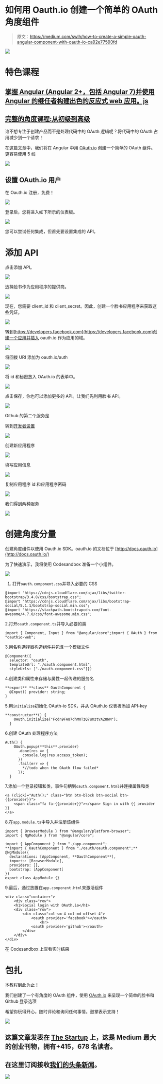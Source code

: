 # 如何用 Oauth.io 创建一个简单的 OAuth 角度组件

> 原文：<https://medium.com/swlh/how-to-create-a-simple-oauth-angular-component-with-oauth-io-ca92e77590fd>

![](img/5f5408927c196df05f99592983e3b4ee.png)

# 特色课程

## [掌握 Angular (Angular 2+，包括 Angular 7)并使用 Angular 的继任者构建出色的反应式 web 应用。js](https://click.linksynergy.com/link?id=qt/jYwyHv8A&offerid=507388.756150&type=2&murl=https%3A%2F%2Fwww.udemy.com%2Fthe-complete-guide-to-angular-2%2F)

## [完整的角度课程:从初级到高级](https://click.linksynergy.com/link?id=qt/jYwyHv8A&offerid=507388.1987226&type=2&murl=https%3A%2F%2Fwww.udemy.com%2Fangular-js-complete-course%2F)

谁不想专注于创建产品而不是处理代码中的 OAuth 逻辑呢？将代码中的 OAuth 占用减少到一个请求！

在这篇文章中，我们将在 Angular 中用 [OAuth.io](https://oauth.io?utm_source=medium&utm_medium=post&utm_content=krissanawat&utm_campaign=oauthio-angularjs) 创建一个简单的 OAuth 组件。更容易使用 5 线

![](img/2aa3fc2659f8177927e42c9bfefcb1ef.png)

## 设置 OAuth.io 用户

在 Oauth.io 注册，免费！

![](img/904a397989f5ecdd237df38b3bf0ca3b.png)

登录后，您将进入如下所示的仪表板。

![](img/f5b4b5097f3fa36a862bbffcc7d1f9f7.png)

您可以尝试任何集成，但首先要设置集成的 API。

# 添加 API

点击添加 API。

![](img/041fa0ce3bcbe2646bb74c74c47fd086.png)

选择脸书作为应用程序的提供商。

![](img/224cd38e1d1ec25f5d577636a4e83a34.png)

现在，您需要 client_id 和 client_secret。因此，创建一个脸书应用程序来获取这些凭证。

![](img/32e246986bde4024a5b731b98e74a62e.png)

转到[https://developers.facebook.com](https://developers.facebook.com)创建一个应用并插入 oauth.io 作为应用的域。

![](img/ff0cb9be90425af710873f2200eac214.png)

将回拨 URI 添加为 oauth.io/auth

![](img/3314221458aa599d75cdfc248f16f76d.png)

将 id 和秘密放入 OAuth.io 的表单中。

![](img/43d2a89d3578e8f491b9c66f86e7f540.png)

点击保存，你也可以添加更多的 API。让我们先利用脸书 API。

![](img/ce2fa1acad25f988df5a0ce1f3320273.png)

Github 的第二个服务是

转到[开发者设置](https://github.com/settings/developers)

![](img/073a7be1566e9d76c84a9c66ab11e524.png)

创建新应用程序

![](img/0562b558b582bd23b8d6a79f7305cfea.png)

填写应用信息

![](img/cb8d4e8f169c4c82c7497dc488311798.png)

复制应用程序 id 和应用程序密码

![](img/e59451d9aaca6a3dd32c566c192edccb.png)

我们得到两种服务

![](img/ce88d56f24eeb91300723d5a9fbb3223.png)

# 创建角度分量

创建角度组件以使用 Oauth.io SDK。oauth.io 的文档位于 [http://docs.oauth.io](http://docs.oauth.io/)

为了快速演示，我将使用 Codesandbox 准备一个小组件。

![](img/5b37ffe4131ad3847a344bb51c8a235a.png)

1.  打开`oauth.component.css`并导入必要的 CSS

```
@import "https://cdnjs.cloudflare.com/ajax/libs/twitter-bootstrap/3.4.0/css/bootstrap.css";
@import "https://cdnjs.cloudflare.com/ajax/libs/bootstrap-social/5.1.1/bootstrap-social.min.css";
@import "https://stackpath.bootstrapcdn.com/font-awesome/4.7.0/css/font-awesome.min.css";
```

2.打开`oauth.component.ts`并导入必要的类

```
import { Component, Input } from "@angular/core";import { OAuth } from "oauthio-web";
```

3.用名称选择器构造组件并包含一个模板文件

```
@Component({
  selector: "oauth",
  templateUrl: "./oauth.component.html",
  styleUrls: ["./oauth.component.css"]})
```

4.创建类和属性来存储与属性一起传递的服务名

```
**export** **class** OauthComponent {
  @Input() provider: string;
}
```

5.用`initialize`初始化 OAuth-io SDK，并从 OAuth.io 仪表板添加 API-key

```
**constructor**() {
    OAuth.initialize("Fcdn9FAU7dhM0TzQ7umztVA28NM");
  }
```

6.创建 OAuth 处理程序方法

```
Auth() {
    OAuth.popup(**this**.provider)
      .done(res => {
        console.log(res.access_token);
      })
      .fail(err => {
        *//todo when the OAuth flow failed*
      });
  }
```

7.添加一个登录按钮和类，事件句柄到`oauth.component.html`并连接属性和类

```
<a (click)="Auth();" class="btn btn-block btn-social btn-{{provider}}">
	<span class="fa fa-{{provider}}"></span> Sign in with {{ provider }}
</a>
```

8.在`app.module.ts`中导入并注册该组件

```
import { BrowserModule } from "@angular/platform-browser";
import { NgModule } from "@angular/core";

import { AppComponent } from "./app.component";
**import { OauthComponent } from "./oauth/oauth.component";**
@NgModule({
  declarations: [AppComponent, **OauthComponent**],
  imports: [BrowserModule],
  providers: [],
  bootstrap: [AppComponent]
})
export class AppModule {}
```

9.最后，通过放置在`app.component.html`来激活组件

```
<div class="container">
	<div class="row">
	<h1>Social login with OAuth.io</h1>
	<div class="row">
		<div class="col-sm-4 col-md-offset-4">
			<oauth provider='facebook'></oauth>
				<hr>
			<oauth provider='github'></oauth>
		</div>
	</div>
</div>
```

在 Codesandbox 上查看实时结果

# 包扎

本教程到此为止！

我们创建了一个有角度的 OAuth 组件，使用 [OAuth.io](https://oauth.io?utm_source=medium&utm_medium=post&utm_content=krissanawat&utm_campaign=oauthio-angularjs) 来呈现一个简单的脸书和 Github 登录选项

希望你玩得开心，随时评论和询问任何事情。鼓掌表示支持！

[![](img/308a8d84fb9b2fab43d66c117fcc4bb4.png)](https://medium.com/swlh)

## 这篇文章发表在 [The Startup](https://medium.com/swlh) 上，这是 Medium 最大的创业刊物，拥有+415，678 名读者。

## 在这里订阅接收[我们的头条新闻](http://growthsupply.com/the-startup-newsletter/)。

[![](img/b0164736ea17a63403e660de5dedf91a.png)](https://medium.com/swlh)